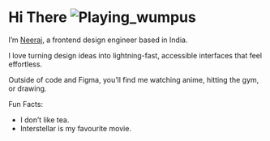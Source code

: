 # Hi There ![Playing_wumpus](https://github.com/user-attachments/assets/1eb7984e-f446-4424-b84d-710793e18ed2)

I’m <a href="#">Neeraj<a>, a frontend design engineer based in India.

I love turning design ideas into lightning-fast, accessible interfaces that feel effortless.

Outside of code and Figma, you’ll find me watching anime, hitting the gym, or drawing.

Fun Facts:
* I don’t like tea.
* Interstellar is my favourite movie.

